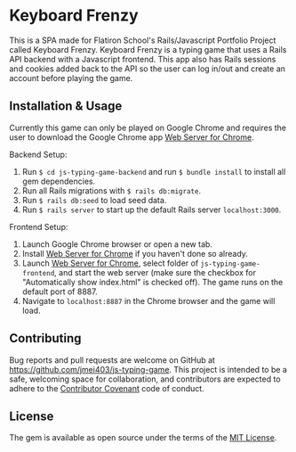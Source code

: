 # Keyboard Frenzy

This is a SPA made for Flatiron School's Rails/Javascript Portfolio Project called Keyboard Frenzy. Keyboard Frenzy is a typing game that uses a Rails API backend with a Javascript frontend. This app also has Rails sessions and cookies added back to the API so the user can log in/out and create an account before playing the game.

## Installation & Usage

Currently this game can only be played on Google Chrome and requires the user to download the Google Chrome app [Web Server for Chrome](https://chrome.google.com/webstore/detail/web-server-for-chrome/ofhbbkphhbklhfoeikjpcbhemlocgigb?hl=en).

Backend Setup:
1. Run `$ cd js-typing-game-backend` and run `$ bundle install` to install all gem dependencies.
2. Run all Rails migrations with `$ rails db:migrate`.
3. Run `$ rails db:seed` to load seed data.
4. Run `$ rails server` to start up the default Rails server `localhost:3000`.

Frontend Setup:
1. Launch Google Chrome browser or open a new tab.
2. Install [Web Server for Chrome](https://chrome.google.com/webstore/detail/web-server-for-chrome/ofhbbkphhbklhfoeikjpcbhemlocgigb?hl=en) if you haven't done so already.
3. Launch [Web Server for Chrome](https://chrome.google.com/webstore/detail/web-server-for-chrome/ofhbbkphhbklhfoeikjpcbhemlocgigb?hl=en), select folder of `js-typing-game-frontend`, and start the web server (make sure the checkbox for "Automatically show index.html" is checked off). The game runs on the default port of 8887.
4. Navigate to `localhost:8887` in the Chrome browser and the game will load.


## Contributing

Bug reports and pull requests are welcome on GitHub at https://github.com/jmei403/js-typing-game. This project is intended to be a safe, welcoming space for collaboration, and contributors are expected to adhere to the [Contributor Covenant](http://contributor-covenant.org) code of conduct.

## License

The gem is available as open source under the terms of the [MIT License](https://opensource.org/licenses/MIT).
